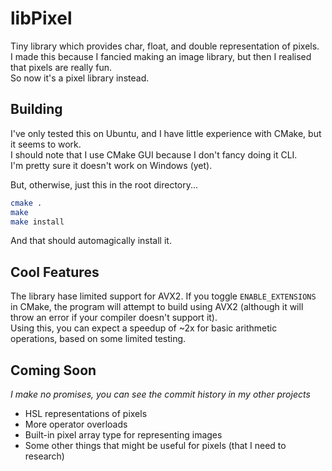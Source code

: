 # libPixel
Tiny library which provides char, float, and double representation of pixels.  
I made this because I fancied making an image library, but then I realised that pixels are really fun.  
So now it's a pixel library instead.  

## Building
I've only tested this on Ubuntu, and I have little experience with CMake, but it seems to work.  
I should note that I use CMake GUI because I don't fancy doing it CLI.  
I'm pretty sure it doesn't work on Windows (yet).  

But, otherwise, just this in the root directory...
```bash
cmake .
make
make install
```

And that should automagically install it.  

## Cool Features
The library hase limited support for AVX2.  If you toggle `ENABLE_EXTENSIONS` in CMake, the program
will attempt to build using AVX2 (although it will throw an error if your compiler doesn't support it).  
Using this, you can expect a speedup of ~2x for basic arithmetic operations, based on some limited testing.

## Coming Soon
*I make no promises, you can see the commit history in my other projects*
- HSL representations of pixels
- More operator overloads
- Built-in pixel array type for representing images
- Some other things that might be useful for pixels (that I need to research)